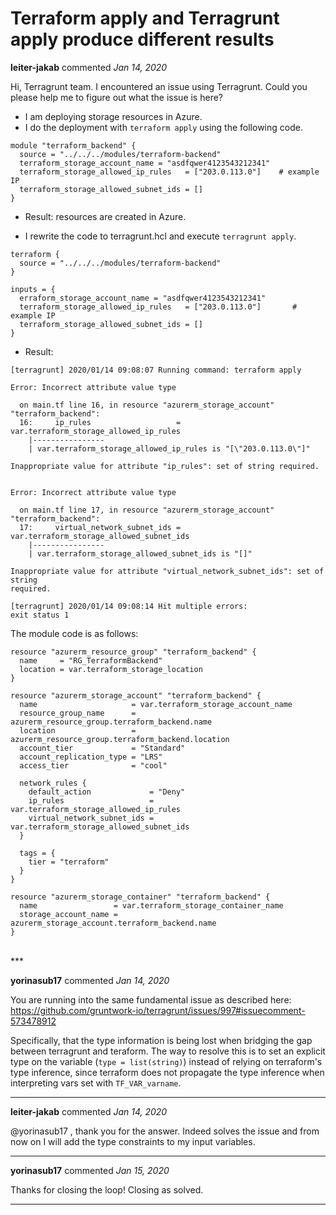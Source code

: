# Terraform apply and Terragrunt apply produce different results

**leiter-jakab** commented *Jan 14, 2020*

Hi, Terragrunt team. I encountered an issue using Terragrunt. Could you please help me to figure out what the issue is here?

* I am deploying storage resources in Azure.
* I do the deployment with `terraform apply` using the following code.
```
module "terraform_backend" {                                                                                                                                                 
  source = "../../../modules/terraform-backend"                                                                                                     
  terraform_storage_account_name = "asdfqwer4123543212341"                                                                                                                   
  terraform_storage_allowed_ip_rules   = ["203.0.113.0"]    # example IP                                                                                                                                                                                                           
  terraform_storage_allowed_subnet_ids = []                                                                                                                                  
}
```
* Result: resources are created in Azure.

* I rewrite the code to terragrunt.hcl and execute `terragrunt apply`.
```                                                                                                                                                                           
terraform {                                                                                                                                              
  source = "../../../modules/terraform-backend"                                                                                                                              
}                                                                                                                                                                            
                                                                                                                                                                             
inputs = {                                                                                                                                                                   
  erraform_storage_account_name = "asdfqwer4123543212341"
  terraform_storage_allowed_ip_rules   = ["203.0.113.0"]       # example IP                                                                                                          
  terraform_storage_allowed_subnet_ids = []    
}
```
* Result:
```
[terragrunt] 2020/01/14 09:08:07 Running command: terraform apply                                                                                                            
                                                                                                                                                                             
Error: Incorrect attribute value type                                                                                                                                        
                                                                                                                                                                             
  on main.tf line 16, in resource "azurerm_storage_account" "terraform_backend":                                                                                             
  16:     ip_rules                   = var.terraform_storage_allowed_ip_rules                                                                                                
    |----------------                                                                                                                                                        
    | var.terraform_storage_allowed_ip_rules is "[\"203.0.113.0\"]"                                                                                                      
                                                                                                                                                                             
Inappropriate value for attribute "ip_rules": set of string required.                                                                                                        
                                                                                                                                                                             
                                                                                                                                                                             
Error: Incorrect attribute value type                                                                                                                                        
                                                                                                                                                                             
  on main.tf line 17, in resource "azurerm_storage_account" "terraform_backend":                                                                                             
  17:     virtual_network_subnet_ids = var.terraform_storage_allowed_subnet_ids                                                                                              
    |----------------                                                                                                                                                        
    | var.terraform_storage_allowed_subnet_ids is "[]"                                                                                                                       
                                                                                                                                                                             
Inappropriate value for attribute "virtual_network_subnet_ids": set of string                                                                                                
required.                                                                                                                                                                    
                                                                                                                                                                             
[terragrunt] 2020/01/14 09:08:14 Hit multiple errors:                                                                                                                        
exit status 1 
```

The module code is as follows:
```
resource "azurerm_resource_group" "terraform_backend" {                                                                                                                    
  name     = "RG_TerraformBackend"                                                                                                                                         
  location = var.terraform_storage_location                                                                                                                                
}                                                                                                                                                                          
                                                                                                                                                                             
resource "azurerm_storage_account" "terraform_backend" {                                                                                                                   
  name                     = var.terraform_storage_account_name                                           
  resource_group_name      = azurerm_resource_group.terraform_backend.name                                                                                                 
  location                 = azurerm_resource_group.terraform_backend.location                                                                                             
  account_tier             = "Standard"                                                                                                                                    
  account_replication_type = "LRS"
  access_tier              = "cool"
  
  network_rules {
    default_action             = "Deny"
    ip_rules                   = var.terraform_storage_allowed_ip_rules
    virtual_network_subnet_ids = var.terraform_storage_allowed_subnet_ids
  }

  tags = {
    tier = "terraform"
  }
}
  
resource "azurerm_storage_container" "terraform_backend" {
  name                 = var.terraform_storage_container_name
  storage_account_name = azurerm_storage_account.terraform_backend.name
}
```
<br />
***


**yorinasub17** commented *Jan 14, 2020*

You are running into the same fundamental issue as described here: https://github.com/gruntwork-io/terragrunt/issues/997#issuecomment-573478912

Specifically, that the type information is being lost when bridging the gap between terragrunt and teraform. The way to resolve this is to set an explicit type on the variable (`type = list(string)`) instead of relying on terraform's type inference, since terraform does not propagate the type inference when interpreting vars set with `TF_VAR_varname`.
***

**leiter-jakab** commented *Jan 14, 2020*

@yorinasub17 , thank you for the answer. Indeed solves the issue and from now on I will add the type constraints to my input variables.
***

**yorinasub17** commented *Jan 15, 2020*

Thanks for closing the loop! Closing as solved.
***

